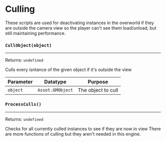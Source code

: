 # Culling
These scripts are used for deactivating instances in the overworld if they are outside the camera view
so the player can't see them load/unload, but still maintaining performance.

### `CullObject(object)`
---
 Returns: `undefined`

Culls every isntance of the given object if it's outside the view

| Parameter | Datatype  | Purpose |
|-----------|-----------|---------|
|`object` |`Asset.GMObject` |The object to cull |

























### `ProcessCulls()`
---
 Returns: `undefined`

Checks for all currently culled instances to see if they are now in view
There are more functions of culling but they aren't needed in this engine.
